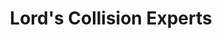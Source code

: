 ---
title: "Lord's Collision Experts"
url: /white-marsh/lords-collision-experts/
shop: Autowerkstatt
---